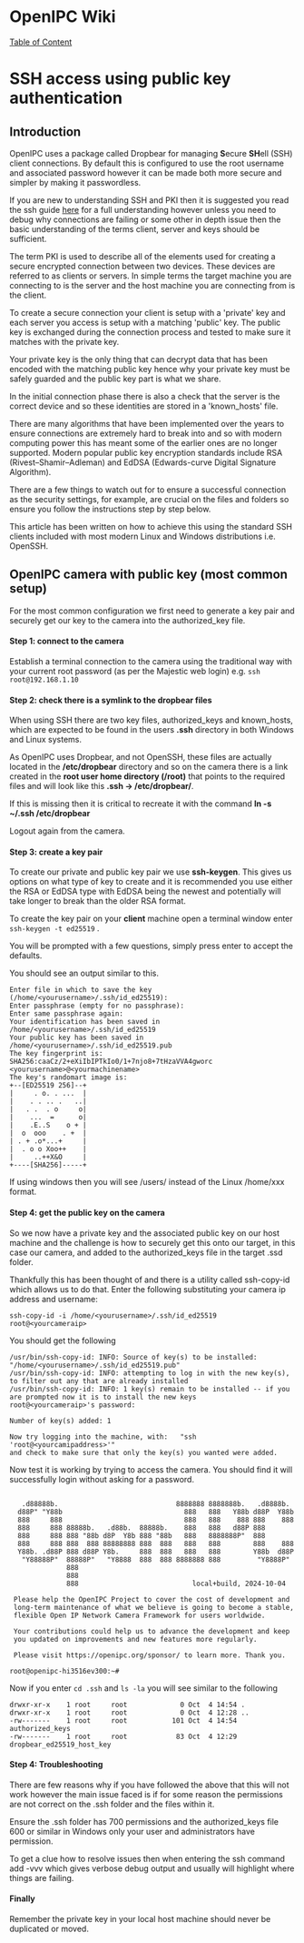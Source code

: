 # OpenIPC Wiki
[Table of Content](../README.md)

SSH access using public key authentication
==========================================
## Introduction
OpenIPC uses a package called Dropbear for managing **S**ecure **SH**ell (SSH) client connections. By default this is configured to use the root username and associated password however it can be made both more secure and simpler by making it passwordless.

If you are new to understanding SSH and PKI then it is suggested you read the ssh guide [here](https://www.ssh.com/academy/ssh) for a full understanding however unless you need to debug why connections are failing or some other in depth issue then the basic understanding of the terms client, server and keys should be sufficient.

The term PKI is used to describe all of the elements used for creating a secure encrypted connection between two devices. These devices are referred to as clients or servers. In simple terms the target machine you are connecting to is the server and the host machine you are connecting from is the client.

To create a secure connection your client is setup with a 'private' key and each server you access is setup with a matching 'public' key. The public key is exchanged during the connection process and tested to make sure it matches with the private key.

Your private key is the only thing that can decrypt data that has been encoded with the matching public key hence why your private key must be safely guarded and the public key part is what we share.

In the initial connection phase there is also a check that the server is the correct device and so these identities are stored in a 'known_hosts' file.

There are many algorithms that have been implemented over the years to ensure connections are extremely hard to break into and so with modern computing power this has meant some of the earlier ones are no longer supported. Modern popular public key encryption standards include RSA (Rivest–Shamir–Adleman) and EdDSA (Edwards-curve Digital Signature Algorithm).

There are a few things to watch out for to ensure a successful connection as the security settings, for example, are crucial on the files and folders so ensure you follow the instructions step by step below.

This article has been written on how to achieve this using the standard SSH clients included with most modern Linux and Windows distributions i.e. OpenSSH.

## OpenIPC camera with public key (most common setup)
For the most common configuration we first need to generate a key pair and securely get our key to the camera into the authorized_key file.

#### Step 1: connect to the camera
Establish a terminal connection to the camera using the traditional way with your current root password (as per the Majestic web login) e.g. ``` ssh root@192.168.1.10 ```

#### Step 2: check there is a symlink to the dropbear files
When using SSH there are two key files, authorized_keys and known_hosts, which are expected to be found in the users **.ssh** directory in both Windows and Linux systems. 

As OpenIPC uses Dropbear, and not OpenSSH, these files are actually located in the **/etc/dropbear** directory and so on the camera there is a link created in the **root user home directory (/root)** that points to the required files and will look like this **.ssh -> /etc/dropbear/**. 

If this is missing then it is critical to recreate it with the command **ln -s ~/.ssh /etc/dropbear**

Logout again from the camera.

#### Step 3: create a key pair
To create our private and public key pair we use **ssh-keygen**. This gives us options on what type of key to create and it is recommended you use either the RSA or EdDSA type with EdDSA being the newest and potentially will take longer to break than the older RSA format.

To create the key pair on your **client** machine open a terminal window enter ```ssh-keygen -t ed25519``` .

You will be prompted with a few questions, simply press enter to accept the defaults.

You should see an output similar to this.

```Generating public/private ed25519 key pair.
Enter file in which to save the key (/home/<yourusername>/.ssh/id_ed25519): 
Enter passphrase (empty for no passphrase): 
Enter same passphrase again: 
Your identification has been saved in /home/<yourusername>/.ssh/id_ed25519
Your public key has been saved in /home/<yourusername>/.ssh/id_ed25519.pub
The key fingerprint is:
SHA256:caaCz/2+eXiIbIPTkIo0/1+7njo8+7tHzaVVA4gworc <yourusername>@<yourmachinename>
The key's randomart image is:
+--[ED25519 256]--+
|     . o. . ...  |
|    . . .. .   ..|
|   . .  . o     o|
|    ...  =      o|
|    .E..S    o + |
|  o  ooo    . +  |
| . + .o*...+     |
|  . o o Xoo++    |
|     ..++X&O     |
+----[SHA256]-----+
```

If using windows then you will see /users/<yourusername> instead of the Linux /home/xxx format.

####  Step 4: get the public key on the camera
So we now have a private key and the associated public key on our host machine and the challenge is how to securely get this onto our target, in this case our camera, and added to the authorized_keys file in the target .ssd folder.

Thankfully this has been thought of and there is a utility called ssh-copy-id which allows us to do that.
Enter the following substituting your camera ip address and username:
```
ssh-copy-id -i /home/<yourusername>/.ssh/id_ed25519 root@<yourcameraip>

```

You should get the following 
```ssh-copy-id -i /home/<yourusername>/.ssh/id_ed25519 root@<yourcamipaddress>
/usr/bin/ssh-copy-id: INFO: Source of key(s) to be installed: "/home/<yourusername>/.ssh/id_ed25519.pub"
/usr/bin/ssh-copy-id: INFO: attempting to log in with the new key(s), to filter out any that are already installed
/usr/bin/ssh-copy-id: INFO: 1 key(s) remain to be installed -- if you are prompted now it is to install the new keys
root@<yourcameraip>'s password: 

Number of key(s) added: 1

Now try logging into the machine, with:   "ssh 'root@<yourcamipaddress>'"
and check to make sure that only the key(s) you wanted were added.
```

Now test it is working by trying to access the camera. You should find it will successfully login without asking for a password.
```~$ ssh root@<yourcamipadddress>192.168.1.173

   .d88888b.                             8888888 8888888b.   .d8888b.
  d88P" "Y88b                              888   888   Y88b d88P  Y88b
  888     888                              888   888    888 888    888
  888     888 88888b.   .d88b.  88888b.    888   888   d88P 888
  888     888 888 "88b d8P  Y8b 888 "88b   888   8888888P"  888
  888     888 888  888 88888888 888  888   888   888        888    888
  Y88b. .d88P 888 d88P Y8b.     888  888   888   888        Y88b  d88P
   "Y88888P"  88888P"   "Y8888  888  888 8888888 888         "Y8888P"
              888
              888
              888                            local+build, 2024-10-04

 Please help the OpenIPC Project to cover the cost of development and
 long-term maintenance of what we believe is going to become a stable,
 flexible Open IP Network Camera Framework for users worldwide.

 Your contributions could help us to advance the development and keep
 you updated on improvements and new features more regularly.

 Please visit https://openipc.org/sponsor/ to learn more. Thank you.

root@openipc-hi3516ev300:~# 
````

Now if you enter ```cd .ssh``` and ```ls -la``` you will see similar to the following 

```
drwxr-xr-x    1 root     root             0 Oct  4 14:54 .
drwxr-xr-x    1 root     root             0 Oct  4 12:28 ..
-rw-------    1 root     root           101 Oct  4 14:54 authorized_keys
-rw-------    1 root     root            83 Oct  4 12:29 dropbear_ed25519_host_key
```

####  Step 4: Troubleshooting
There are few reasons why if you have followed the above that this will not work however the main issue faced is if for some reason the permissions are not correct on the .ssh folder and the files within it.

Ensure the .ssh folder has 700 permissions and the authorized_keys file 600 or similar in Windows only your user and administrators have permission.  

To get a clue how to resolve issues then when entering the ssh command add -vvv which gives verbose debug output and usually will highlight where things are failing.


#### Finally
Remember the private key in your local host machine should never be duplicated or moved.
